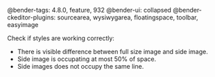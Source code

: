 @bender-tags: 4.8.0, feature, 932
@bender-ui: collapsed
@bender-ckeditor-plugins: sourcearea, wysiwygarea, floatingspace, toolbar, easyimage


Check if styles are working correctly:

* There is visible difference between full size image and side image.
* Side image is occupating at most 50% of space.
* Side images does not occupy the same line.
